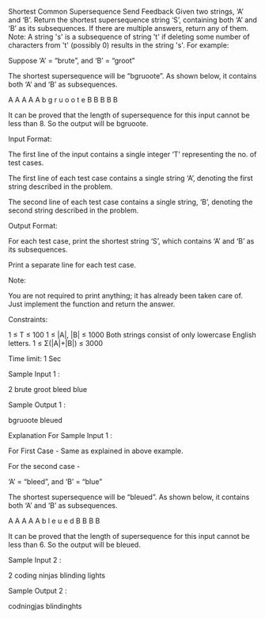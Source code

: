  Shortest Common Supersequence
Send Feedback
Given two strings, ‘A’ and ‘B’. Return the shortest supersequence string ‘S’, containing both ‘A’ and ‘B’ as its subsequences. If there are multiple answers, return any of them.
Note: A string 's' is a subsequence of string 't' if deleting some number of characters from 't' (possibly 0) results in the string 's'.
For example:

Suppose ‘A’ = “brute”, and ‘B’ = “groot”

The shortest supersequence will be “bgruoote”. As shown below, it contains both ‘A’ and ‘B’ as subsequences.

A   A A     A A
b g r u o o t e
  B B   B B B  

It can be proved that the length of supersequence for this input cannot be less than 8. So the output will be bgruoote.

Input Format:

The first line of the input contains a single integer ‘T’ representing the no. of test cases.

The first line of each test case contains a single string ‘A’, denoting the first string described in the problem.

The second line of each test case contains a single string, ‘B’, denoting the second string described in the problem.

Output Format:

For each test case, print the shortest string ‘S’, which contains ‘A’ and ‘B’ as its subsequences.

Print a separate line for each test case.

Note:

You are not required to print anything; it has already been taken care of. Just implement the function and return the answer.

Constraints:

1 ≤ T ≤ 100
1 ≤ |A|, |B| ≤ 1000
Both strings consist of only lowercase English letters.
1 ≤ Σ(|A|+|B|) ≤ 3000

Time limit: 1 Sec

Sample Input 1 :

2
brute
groot
bleed
blue

Sample Output 1 :

bgruoote
bleued

Explanation For Sample Input 1 :

For First Case - Same as explained in above example.

For the second case - 

‘A’ = “bleed”, and ‘B’ = “blue”

The shortest supersequence will be “bleued”. As shown below, it contains both ‘A’ and ‘B’ as subsequences.

A A A   A A
b l e u e d
B B   B B

It can be proved that the length of supersequence for this input cannot be less than 6. So the output will be bleued.

Sample Input 2 :

2
coding
ninjas
blinding
lights

Sample Output 2 :

codningjas
blindinghts

